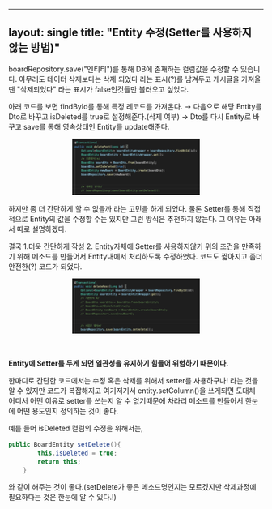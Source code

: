 
---
layout: single
title:  "Entity 수정(Setter를 사용하지 않는 방법)"
---

boardRepository.save("엔티티")를 통해 DB에 존재하는 컬럼값을 수정할 수 있습니다.
아무래도 데이터 삭제보다는 삭제 되었다 라는 표시(?)를 남겨두고 게시글을 가져올땐 "삭제되었다" 라는 표시가 false인것들만 불러오고 싶었다.

아래 코드를 보면 findById를 통해 특정 레코드를 가져온다. → 다음으로 해당 Entity를 Dto로 바꾸고 isDeleted를 true로 설정해준다.(삭제 여부) → Dto를 다시 Entity로 바꾸고 save를 통해 영속상태인 Entity를 update해준다.

<p align="center">
    <img src="/images/screen_20220225.png" width="50%" class="image__border">
</p>

하지만 좀 더 간단하게 할 수 없을까 라는 고민을 하게 되었다. 물론 Setter를 통해 직접적으로 Entity의 값을 수정할 수는 있지만 그런 방식은 추천하지 않는다. 그 이유는 아래서 따로 설명하겠다.

결국 1.더욱 간단하게 작성 2. Entity자체에 Setter를 사용하지않기
위의 조건을 만족하기 위해 메소드를 만들어서 Entity내에서 처리하도록 수정하였다. 코드도 짧아지고 좀더 안전한(?) 코드가 되었다.

<p align="center">
    <img src="/images/screen_20220225_2.png" width="50%" class="image__border">
</p>

<br/>



**Entity에 Setter를 두게 되면 일관성을 유지하기 힘들어 위험하기 때문이다.**

한마디로 간단한 코드에서는 수정 혹은 삭제를 위해서 setter를 사용하구나! 라는 것을 알 수 있지만 코드가 복잡해지고 여기저기서 entity.setColumn()을 쓰게되면 도대체 어디서 어떤 이유로 setter를 쓰는지 알 수 없기때문에 차라리 메소드를 만들어서 한눈에 어떤 용도인지 정의하는 것이 좋다.

예를 들어 isDeleted 컬럼의 수정을 위해서는,

~~~java
public BoardEntity setDelete(){
        this.isDeleted = true;
        return this;
    }
~~~

와 같이 해주는 것이 좋다.(setDelete가 좋은 메소드명인지는 모르겠지만 삭제과정에 필요하다는 것은 한눈에 알 수 있다.!)